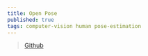 ```yaml
---
title: Open Pose
published: true
tags: computer-vision human pose-estimation
---
```

> [Github](https://github.com/CMU-Perceptual-Computing-Lab/openpose)
